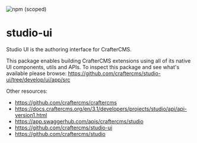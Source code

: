 ![npm (scoped)](https://img.shields.io/npm/v/@craftercms/studio-ui?style=plastic)

# studio-ui
Studio UI is the authoring interface for CrafterCMS.

This package enables building CrafterCMS extensions using all of its native UI components, utils and APIs.
To inspect this package and see what's available please browse:
https://github.com/craftercms/studio-ui/tree/develop/ui/app/src

Other resources:
- https://github.com/craftercms/craftercms
- https://docs.craftercms.org/en/3.1/developers/projects/studio/api/api-version1.html
- https://app.swaggerhub.com/apis/craftercms/studio
- https://github.com/craftercms/studio-ui
- https://github.com/craftercms/studio
